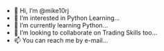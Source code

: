 - 👋 Hi, I’m @mike10rj
- 👀 I’m interested in Python Learning...
- 🌱 I’m currently learning Python...
- 💞️ I’m looking to collaborate on Trading Skills too...
- 📫 You can reach me by e-mail...

<!---
mike10rj/mike10rj is a ✨ special ✨ repository because its `README.md` (this file) appears on your GitHub profile.
You can click the Preview link to take a look at your changes.
--->
